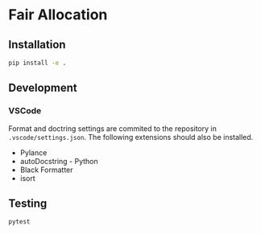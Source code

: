# Fair Allocation

## Installation

```bash
pip install -e .
```

## Development

### VSCode

Format and doctring settings are commited to the repository in `.vscode/settings.json`. The following extensions should also be installed.

* Pylance
* autoDocstring - Python
* Black Formatter
* isort

## Testing

```bash
pytest
```
